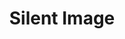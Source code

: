 ---
title: "Silent Image"
permalink: /spells/silent-image/
tags:
  - Spell
  - 1st Level
  - Illusion
available_for:
  - Bard
  - Sorcerer
  - Wizard
level: "1st Level"
school: "Illusion"
range: "60 ft"
area: "15 ft"
shape: "Cube"
comp:
  - V
  - S
  - M
material: "a bit of fleece."
duration: "10 Minutes"
concentration: true
description: |
  You create the image of an object, a creature, or some other visible phenomenon that is no larger than a 15-foot cube. The image appears at a spot within range and lasts for the duration. The image is purely visual; it isn't accompanied by sound, smell, or other sensory effects.

  You can use your action to cause the image to move to any spot within range. As the image changes location, you can alter its appearance so that its movements appear natural for the image. For example, if you create an image of a creature and move it, you can alter the image so that it appears to be walking.

  Physical interaction with the image reveals it to be an illusion, because things can pass through it. A creature that uses its action to examine the image can determine that it is an illusion with a successful Intelligence (Investigation) check against your spell save DC. If a creature discerns the illusion for what it is, the creature can see through the image.
excerpt: "You create the image of an object, a creature, or some other visible phenomenon that is no larger than a 15-foot cube."
source: "Basic Rules"
---